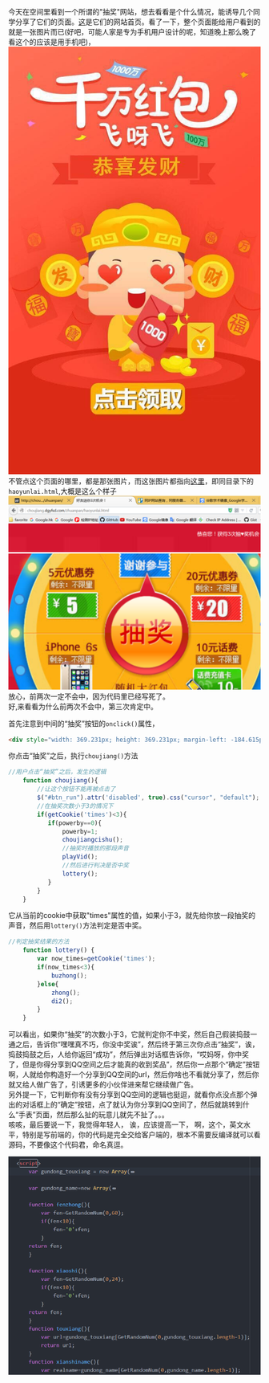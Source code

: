 今天在空间里看到一个所谓的"抽奖"网站，想去看看是个什么情况，能诱导几个同学分享了它们的页面。[这](http://choujiang.dgyfsd.com/zhuanpan/)是它们的网站首页。看了一下，整个页面能给用户看到的就是一张图片而已(好吧，可能人家是专为手机用户设计的呢，知道晚上那么晚了看这个的应该是用手机吧)，</br>
![千万红包](https://github.com/caiqiqi/zhongjiang/blob/master/img/%E5%8D%83%E4%B8%87%E7%BA%A2%E5%8C%85.jpg)</br>
不管点这个页面的哪里，都是那张图片，而这张图片都指向[这里](http://choujiang.dgyfsd.com/zhuanpan/haoyunlai.html)，即同目录下的`haoyunlai.html`,大概是这么个样子![送你三次抽奖机会](https://github.com/caiqiqi/zhongjiang/blob/master/img/%E8%BF%98TMD%E9%80%81%E4%BD%A0%E4%B8%89%E6%AC%A1%E6%9C%BA%E4%BC%9A-%E6%98%8E%E6%98%8E%E4%BB%A3%E7%A0%81%E9%87%8C%E5%86%99%E6%AD%BB%E4%BA%86%E5%B0%8F%E4%BA%8E%E4%B8%89%E6%AC%A1%E5%B0%B1%E4%B8%8D%E4%BC%9A%E4%B8%AD%E7%9A%84.PNG) ![抽奖按钮](https://github.com/caiqiqi/zhongjiang/blob/master/img/%E6%8D%95%E8%8E%B7%E6%8C%89%E9%92%AE.PNG)</br>
放心，前两次一定不会中，因为代码里已经写死了。</br>
好,来看看为什么前两次不会中，第三次肯定中。</br>

首先注意到中间的“抽奖”按钮的`onclick()`属性，
```html
<div style="width: 369.231px; height: 369.231px; margin-left: -184.615px; margin-top: -184.615px; cursor: pointer;" id="btn_run" onclick="choujiang();"><img src="%E5%A5%BD%E5%8F%8B%E9%80%81%E4%BD%A03%E6%AC%A1%E6%9C%BA%E4%BC%9A%EF%BC%81_files/TB2JXL8hXXXXXbtXXXXXXXXXXXX_75928067.png" alt="" style="width: 100%;height: 100%"></div>

```
你点击“抽奖”之后，执行`choujiang()`方法
```javascript
//用户点击“抽奖”之后，发生的逻辑
    function choujiang(){
        //让这个按钮不能再被点击了
        $("#btn_run").attr('disabled', true).css("cursor", "default");
        //在抽奖次数小于3的情况下
        if(getCookie('times')<3){
           if(powerby==0){
               powerby=1;
               choujiangcishu();
               //抽奖时播放的那段声音
               playVid();
               //然后进行判决是否中奖
               lottery();
           }
        }
    }
```
它从当前的cookie中获取"times"属性的值，如果小于3，就先给你放一段抽奖的声音，然后用`lottery()`方法判定是否中奖。
```javascript
//判定抽奖结果的方法
    function lottery() {
        var now_times=getCookie('times');
        if(now_times<3){
            buzhong();
        }else{
            zhong();
            di2();
        }
    }
```
可以看出，如果你“抽奖”的次数小于3，它就判定你不中奖，然后自己假装捣鼓一通之后，告诉你“嘿嘿真不巧，你没中奖诶”，然后终于第三次你点击“抽奖”，诶，捣鼓捣鼓之后，人给你返回“成功”，然后弹出对话框告诉你，“哎妈呀，你中奖了，但是你得分享到QQ空间之后才能真的收到奖品”，然后你一点那个“确定”按钮啊，人就给你构造好一个分享到QQ空间的url，然后你啥也不看就分享了，然后你就又给人做广告了，引诱更多的小伙伴进来帮它继续做广告。</br>
另外提一下，它判断你有没有分享到QQ空间的逻辑也挺逗，就看你点没点那个弹出的对话框上的“确定”按钮，点了就认为你分享到QQ空间了，然后就跳转到什么“手表”页面，然后那么扯的玩意儿就先不扯了。。。</br>
咳咳，最后要说一下，我觉得年轻人， 诶，应该提高一下， 啊，这个，英文水平，特别是写前端的，你的代码是完全交给客户端的，根本不需要反编译就可以看源码，不要像这个代码君，命名真逗。</br>

![命名](https://github.com/caiqiqi/zhongjiang/blob/master/img/%E5%90%8D%E5%AD%97.PNG)
